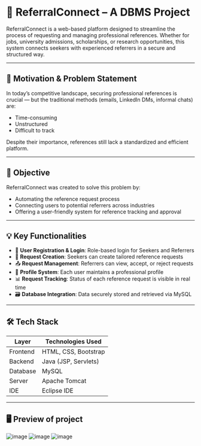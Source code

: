 # 📌 ReferralConnect – A DBMS Project

ReferralConnect is a web-based platform designed to streamline the process of requesting and managing professional references. Whether for jobs, university admissions, scholarships, or research opportunities, this system connects seekers with experienced referrers in a secure and structured way.

---

## 🚀 Motivation & Problem Statement

In today’s competitive landscape, securing professional references is crucial — but the traditional methods (emails, LinkedIn DMs, informal chats) are:

- Time-consuming
- Unstructured
- Difficult to track

Despite their importance, references still lack a standardized and efficient platform.

---

## 🎯 Objective

ReferralConnect was created to solve this problem by:
- Automating the reference request process
- Connecting users to potential referrers across industries
- Offering a user-friendly system for reference tracking and approval

---

## 💡 Key Functionalities

- 🔐 **User Registration & Login**: Role-based login for Seekers and Referrers
- 📝 **Request Creation**: Seekers can create tailored reference requests
- 📤 **Request Management**: Referrers can view, accept, or reject requests
- 🔎 **Profile System**: Each user maintains a professional profile
- 📊 **Request Tracking**: Status of each reference request is visible in real time
- 🗃 **Database Integration**: Data securely stored and retrieved via MySQL

---

## 🛠 Tech Stack

| Layer         | Technologies Used                      |
|---------------|----------------------------------------|
| Frontend      | HTML, CSS, Bootstrap                   |
| Backend       | Java (JSP, Servlets)                   |
| Database      | MySQL                                  |
| Server        | Apache Tomcat                          |
| IDE           | Eclipse IDE                             |

---

## 🖥 Preview of project

![image](https://github.com/user-attachments/assets/5adb5e2b-3685-465b-848c-d23081093a68)
![image](https://github.com/user-attachments/assets/0e6f771d-1c98-4afd-b22a-4f2dec701708)
![image](https://github.com/user-attachments/assets/6089213d-50ac-4219-bf32-ceb2d4c1ebbc)




